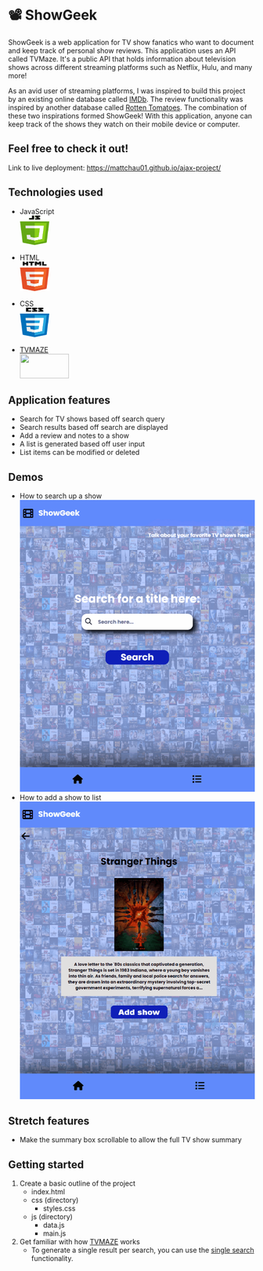 # :film_projector:	ShowGeek

ShowGeek is a web application for TV show fanatics who want to document and keep track of personal show reviews. This application uses an API called TVMaze. It's a public API that holds information about television shows across different streaming platforms such as Netflix, Hulu, and many more!

As an avid user of streaming platforms, I was inspired to build this project by an existing online database called [IMDb](https://www.imdb.com/). The review functionality was inspired by another database called [Rotten Tomatoes](https://www.rottentomatoes.com/). The combination of these two inspirations formed ShowGeek! With this application, anyone can keep track of the shows they watch on their mobile device or computer.


## Feel free to check it out!
Link to live deployment: https://mattchau01.github.io/ajax-project/

## Technologies used

- JavaScript <br><img src="https://raw.githubusercontent.com/MattChau01/rc1022-code-solutions/3b0735d1400706dd0614fd244486d9b6b3c82a4e/javascript-view-swapping/images/javascript.png" width="60" height="60" />


- HTML <br><img src="https://raw.githubusercontent.com/MattChau01/rc1022-code-solutions/3b0735d1400706dd0614fd244486d9b6b3c82a4e/javascript-view-swapping/images/html.png" width="60" height="60" />


- CSS <br><img src="https://raw.githubusercontent.com/MattChau01/rc1022-code-solutions/3b0735d1400706dd0614fd244486d9b6b3c82a4e/javascript-view-swapping/images/css.png" width="60" height="60" />

- [TVMAZE](https://www.tvmaze.com/api) <br><img src="https://static.tvmaze.com/images/tvm-header-logo.png" width="100" height="50" />


## Application features

- Search for TV shows based off search query
- Search results based off search are displayed
- Add a review and notes to a show
- A list is generated based off user input
- List items can be modified or deleted


## Demos

- How to search up a show <br>
  <img src="/assets/demo1.gif" alt="demo1">
- How to add a show to list <br>
  <img src="/assets/demo2.gif" alt="demo2">

## Stretch features

- Make the summary box scrollable to allow the full TV show summary

## Getting started
1. Create a basic outline of the project
    - index.html
    - css (directory)
        - styles.css
    - js (directory)
        - data.js
        - main.js
2. Get familiar with how [TVMAZE](https://www.tvmaze.com/api) works
    - To generate a single result per search, you can use the [single search](https://www.tvmaze.com/api#show-single-search) functionality.
